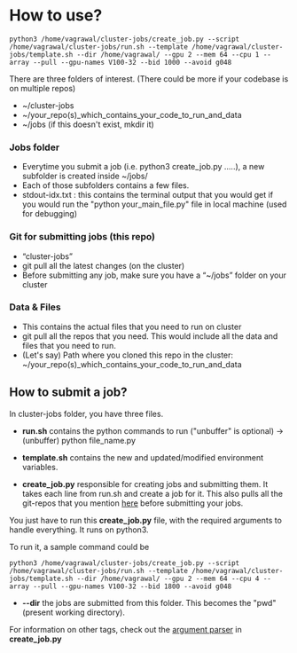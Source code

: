 # How to use?

	python3 /home/vagrawal/cluster-jobs/create_job.py --script /home/vagrawal/cluster-jobs/run.sh --template /home/vagrawal/cluster-jobs/template.sh --dir /home/vagrawal/ --gpu 2 --mem 64 --cpu 1 --array --pull --gpu-names V100-32 --bid 1000 --avoid g048


There are three folders of interest. (There could be more if your codebase is on multiple repos)

* ~/cluster-jobs
* ~/your_repo(s)_which_contains_your_code_to_run_and_data
* ~/jobs (if this doesn't exist, mkdir it)


### Jobs folder

* Everytime you submit a job (i.e. python3 create_job.py …..), a new subfolder is created inside ~/jobs/
* Each of those subfolders contains a few files.
* stdout-idx.txt : this contains the terminal output that you would get if you would run the "python your_main_file.py" file in local machine (used for debugging) 


### Git for submitting jobs (this repo)

* “cluster-jobs”
* git pull all the latest changes (on the cluster)
* Before submitting any job, make sure you have a “~/jobs” folder on your cluster


### Data & Files

* This contains the actual files that you need to run on cluster
* git pull all the repos that you need. This would include all the data and files that you need to run.
* (Let's say) Path where you cloned this repo in the cluster: ~/your_repo(s)_which_contains_your_code_to_run_and_data


## How to submit a job?

In cluster-jobs folder, you have three files.

* **run.sh**
contains the python commands to run ("unbuffer" is optional) → (unbuffer) python file_name.py 

* **template.sh**
contains the new and updated/modified environment variables.
* **create_job.py**
responsible for creating jobs and submitting them. It takes each line from run.sh and create a job for it. This also pulls all the git-repos that you mention [here](https://gitlab.tuebingen.mpg.de/vagrawal/cluster-jobs/-/blob/master/create_job.py#L49) before submitting your jobs.

You just have to run this **create_job.py** file, with the required arguments to handle everything. 
It runs on python3.

To run it, a sample command could be
	
	python3 /home/vagrawal/cluster-jobs/create_job.py --script /home/vagrawal/cluster-jobs/run.sh --template /home/vagrawal/cluster-jobs/template.sh --dir /home/vagrawal/ --gpu 2 --mem 64 --cpu 4 --array --pull --gpu-names V100-32 --bid 1800 --avoid g048

* **--dir** the jobs are submitted from this folder. This becomes the "pwd" (present working directory).

For information on other tags, check out the [argument parser](https://gitlab.tuebingen.mpg.de/vagrawal/cluster-jobs/-/blob/master/create_job.py#L74) in **create_job.py**
	



